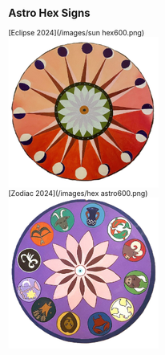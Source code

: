 
## Astro Hex Signs
[Eclipse 2024](/images/sun hex600.png)<br>
<img src="images/sun hex600.png" style="width: 300px; height: 300px;"/>
<br>
[Zodiac 2024](/images/hex astro600.png)<br>
<img src="images/hex astro600.png" style="width: 300px; height: 300px;"/>
